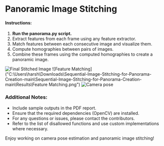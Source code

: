 # Panoramic Image Stitching
#### Instructions:
1. **Run the panorama.py script.**
2. Extract features from each frame using any feature extractor.
3. Match features between each consecutive image and visualize them.
4. Compute homographies between pairs of images.
5. Combine these frames using the computed homographies to create a panoramic image.


![Final Stitched Image](path/to/panoramic_image.jpg)
![Feature Matching]("C:\Users\harsh\Downloads\Sequential-Image-Stitching-for-Panorama-Creation-main\Sequential-Image-Stitching-for-Panorama-Creation-main\Results\Feature Matching.png")
![Camera pose](path/to/panoramic_image.jpg)

### Additional Notes:
- Include sample outputs in the PDF report.
- Ensure that the required dependencies (OpenCV) are installed.
- For any questions or issues, please contact the contributors.
- Refer to the list of disallowed functions and use custom implementations where necessary.

Enjoy working on camera pose estimation and panoramic image stitching!
